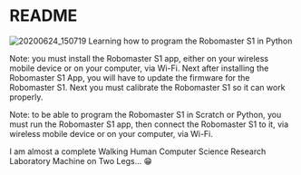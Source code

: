 # README
![20200624_150719](https://github.com/Robomaster-S1-Python-Examples/ROBOMASTER-S1-Python-Examples/assets/34896540/07535ba7-e699-47d1-be03-6ee43ff92e97)
Learning how to program the Robomaster S1 in Python

Note: you must install the Robomaster S1 app, either on your wireless mobile device or on your computer, via Wi-Fi.
Next after installing the Robomaster S1 App, you will have to update the firmware for the Robomaster S1.
Next you must calibrate the Robomaster S1 so it can work properly.

Note: to be able to program the Robomaster S1 in Scratch or Python, you must run the Robomaster S1 app, then connect
the Robomaster S1 to it, via wireless mobile device or on your computer, via Wi-Fi.

I am almost a complete Walking Human Computer Science Research Laboratory Machine on Two Legs... 😁
